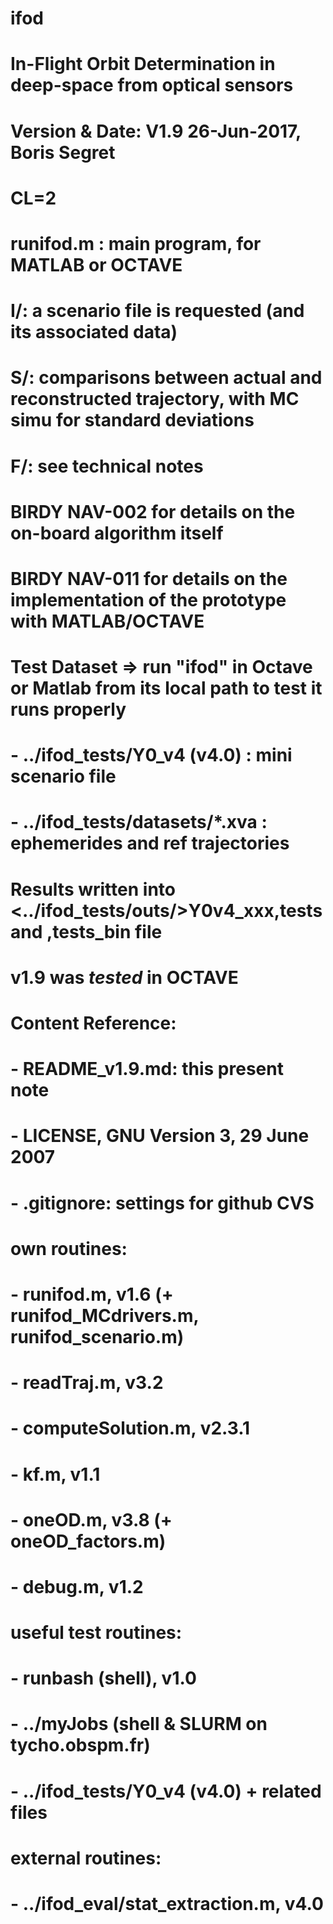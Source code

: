 # ifod
# In-Flight Orbit Determination in deep-space from optical sensors
# Version & Date:   V1.9 26-Jun-2017, Boris Segret
# CL=2
#
# runifod.m : main program, for MATLAB or OCTAVE
# I/: a scenario file is requested (and its associated data)
# S/: comparisons between actual and reconstructed trajectory, with MC simu for standard deviations
# F/: see technical notes
#     BIRDY NAV-002 for details on the on-board algorithm itself
#     BIRDY NAV-011 for details on the implementation of the prototype with MATLAB/OCTAVE

# Test Dataset => run "ifod" in Octave or Matlab from its local path to test it runs properly
# - ../ifod_tests/Y0_v4 (v4.0) : mini scenario file
# - ../ifod_tests/datasets/*.xva : ephemerides and ref trajectories
# Results written into <../ifod_tests/outs/>Y0v4_xxx,tests and ,tests_bin file
# v1.9 was *tested* in OCTAVE

# Content Reference:
# - README_v1.9.md: this present note
# - LICENSE, GNU Version 3, 29 June 2007
# - .gitignore: settings for github CVS
# own routines:
# - runifod.m, v1.6 (+ runifod_MCdrivers.m, runifod_scenario.m)
# - readTraj.m, v3.2
# - computeSolution.m, v2.3.1
# - kf.m, v1.1
# - oneOD.m, v3.8 (+ oneOD_factors.m)
# - debug.m, v1.2
# useful test routines:
# - runbash (shell), v1.0
# - ../myJobs (shell & SLURM on tycho.obspm.fr)
# - ../ifod_tests/Y0_v4 (v4.0) + related files
# external routines:
# - ../ifod_eval/stat_extraction.m, v4.0
